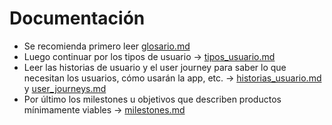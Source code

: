 # Documentación
* Se recomienda primero leer [glosario.md](glosario.md)
* Luego continuar por los tipos de usuario -> [tipos_usuario.md](tipos_usuario.md)
* Leer las historias de usuario y el user journey para saber lo que necesitan los usuarios, cómo usarán la app, etc. 
    -> [historias_usuario.md](historias_usuario.md) y [user_journeys.md](user_journeys.md)
* Por último los milestones u objetivos que describen productos mínimamente viables -> [milestones.md](milestones.md)
